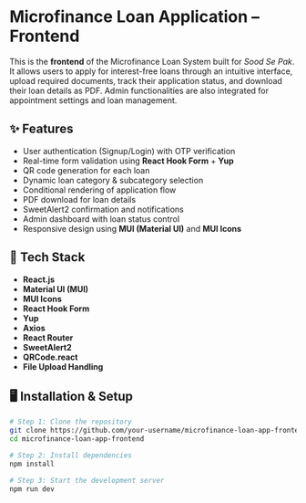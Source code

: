 # Microfinance Loan Application – Frontend

This is the **frontend** of the Microfinance Loan System built for *Sood Se Pak*. It allows users to apply for interest-free loans through an intuitive interface, upload required documents, track their application status, and download their loan details as PDF. Admin functionalities are also integrated for appointment settings and loan management.

## ✨ Features

- User authentication (Signup/Login) with OTP verification
- Real-time form validation using **React Hook Form** + **Yup**
- QR code generation for each loan
- Dynamic loan category & subcategory selection
- Conditional rendering of application flow
- PDF download for loan details
- SweetAlert2 confirmation and notifications
- Admin dashboard with loan status control
- Responsive design using **MUI (Material UI)** and **MUI Icons**

## 🚀 Tech Stack

- **React.js**
- **Material UI (MUI)**
- **MUI Icons**
- **React Hook Form**
- **Yup**
- **Axios**
- **React Router**
- **SweetAlert2**
- **QRCode.react**
- **File Upload Handling**

## 🖥 Installation & Setup

```bash
# Step 1: Clone the repository
git clone https://github.com/your-username/microfinance-loan-app-frontend.git
cd microfinance-loan-app-frontend

# Step 2: Install dependencies
npm install

# Step 3: Start the development server
npm run dev
